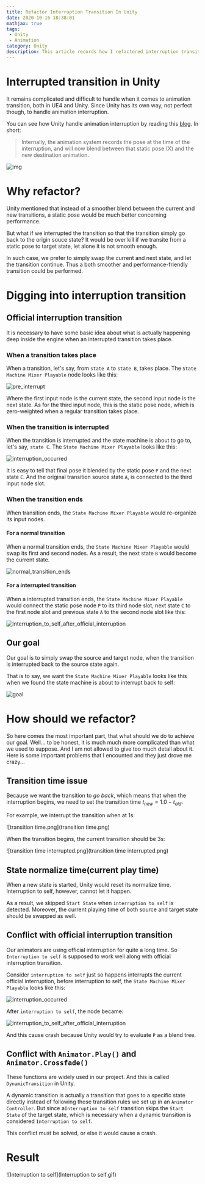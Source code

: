 ```yaml
---
title: Refactor Interruption Transition In Unity
date: 2020-10-16 18:38:01
mathjax: true
tags:
 - Unity
 - Animation
category: Unity
description: This article records how I refactored interruption transition, when transition is interrupted back to source state, in Unity. 
---
```


# Interrupted transition in Unity

It remains complicated and difficult to handle when it comes to animation transition, both in UE4 and Unity.  Since Unity has its own way, not perfect though, to handle animation interruption. 



You can see how Unity handle animation interruption by reading this [blog](https://blogs.unity3d.com/2016/07/13/wait-ive-changed-my-mind-state-machine-transition-interruptions/?_ga=2.133008842.596806288.1600245191-1713254392.1599574392). In short: 

> Internally, the animation system records the pose at the time of the interruption, and will now blend between  that static pose (X) and the new destination animation. 

![img](image04.png)



# Why refactor? 
Unity mentioned that instead of a smoother blend between the current and new transitions, a static pose would be much better concerning performance. 



But what if we interrupted the transition so that the transition simply go back to the origin souce state? It would be over kill if we transite from a static pose to target state, let alone it is not smooth enough. 

In such case, we prefer to simply swap the current and next state, and let the transition continue. Thus a both smoother and performance-friendly transition could be performed. 

# Digging into interruption transition

## Official interruption transition

It is necessary to have some basic idea about what is actually happening deep inside the engine when an interrupted transition takes place. 

### When a transition takes place

When a transition, let's say, from `state A` to `state B`, takes place. The `State Machine Mixer Playable` node looks like this: 

![pre_interrupt](pre_interrupt.png)

Where the first input node is the current state, the second input node is the next state. As for the third input node, this is the static pose node, which is zero-weighted when a regular transition takes place. 

### When the transition is interrupted

When the transition is interrupted and the state machine is about to go to, let's say, `state C`. The `State Machine Mixer Playable` looks like this: 

![interruption_occurred](interruption_occurred.png)

It is easy to tell that final pose it blended by the static pose `P` and the next state `C`. And the original transition source state `A`, is connected to the third input node slot. 



### When the transition ends

When transition ends, the `State Machine Mixer Playable` would re-organize its input nodes. 

#### For a normal transition

When a normal transition ends, the `State Machine Mixer Playable` would swap its first and second nodes. As a result, the next state `B` would become the current state. 

![normal_transition_ends](normal_transition_ends.png)

#### For a interrupted transition

When a interrupted transition ends, the `State Machine Mixer Playable` would connect the static pose node `P` to its third node slot, next state `C` to the first node slot and previous state `A` to the second node slot like this: 

![interruption_to_self_after_official_interruption](interruption_to_self_after_official_interruption.png)



## Our goal

Our goal is to simply swap the source and target node, when the transition is interrupted back to the source state again. 

That is to say, we want the `State Machine Mixer Playable` looks like this when we found the state machine is about to interrupt back to self: 

![goal](normal_transition_ends.png)

# How should we refactor? 

So here comes the most important part, that what should we do to achieve our goal. Well... to be honest, it is much much more complicated than what we used to suppose. And I am not allowed to give too much detail about it. Here is some important problems that I encounted and they just drove me crazy... 

## Transition time issue

Because we want the transition to *go back*, which means that when the interruption begins, we need to set the transition time $t_{new} = 1.0 - t_{old}$. 

For example, we interrupt the transition when at 1s: 

![transition time.png](transition time.png)

When the transition begins, the current transition should be 3s: 

![transition time interrupted.png](transition time interrupted.png)



## State normalize time(current play time)

When a new state is started, Unity would reset its normalize time. Interruption to self, however, cannot let it happen. 

As a result, we skipped `Start State` when `interruption to self` is detected. Moreover, the current playing time of both source and target state should be swapped as well. 


## Conflict with official interruption transition

Our animators are using official interruption for quite a long time. So `Interruption to self` is supposed to work well along with official interruption transition. 

Consider `interruption to self` just so happens interrupts the current official interruption, before interruption to self, the `State Machine Mixer Playable` looks like this: 

![interruption_occurred](interruption_occurred.png)

After `interruption to self`, the node became: 

![interruption_to_self_after_official_interruption](interruption_to_self_after_official_interruption.png)

And this cause crash because Unity would try to evaluate `P` as a blend tree. 


## Conflict with `Animator.Play()` and `Animator.Crossfade()`

These functions are widely used in our project. And this is called `DynamicTransition` in Unity. 

A dynamic transition is actually a transition that goes to a specific state directly instead of following those transition rules we set up in an `Animator Controller`. But since a`Interruption to self` transition skips the `Start State` of the target state, which is necessary when a dynamic transition is considered `Interruption to self`. 

This conflict must be solved, or else it would cause a crash. 

# Result

![Interruption to self](Interruption to self.gif)